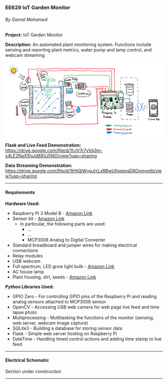 ### EE629 IoT Garden Monitor
###### By Gamal Mohamed

**Project:** IoT Garden Monitor

**Description:** An automated plant monitoring system. Functions include sensing and reporting plant metrics, water pump and lamp control, and webcam streaming

![IoT Garden Monitor Diagram](/img/iot-plant-monitor-diagram.png)

**Flask and Live Feed Demonstration:** https://drive.google.com/file/d/1hJV7r7yVq3m-x4LE2NaX5lyJd88VJ5NO/view?usp=sharing

**Data Streaming Demonstration:** https://drive.google.com/file/d/1tHtQIWygJrrLxRBwUfoqpnsDXOxmyptb/view?usp=sharing

***
#### Requirements
**Hardware Used:**
- Raspberry Pi 3 Model B - [Amazon Link](https://www.amazon.com/gp/product/B01C6Q2GSY/ref=ppx_yo_dt_b_search_asin_title?ie=UTF8&psc=1)
- Sensor kit - [Amazon Link](https://www.amazon.com/gp/product/B01J9GD3DG/ref=ppx_yo_dt_b_search_asin_image?ie=UTF8&psc=1)
	- In particular, the following parts are used:
		- ...
		- ...
		- MCP3008 Analog to Digital Converter
- Standard breadboard and jumper wires for making electrical connections
- Relay modules
- USB webcam 
- Full spectrum, LED grow light bulb - [Amazon Link](https://www.amazon.com/gp/product/B07NN6SVG6/ref=ppx_yo_dt_b_search_asin_title?ie=UTF8&psc=1)
- AC house lamp
- Plant housing, dirt, seeds - [Amazon Link](https://www.amazon.com/Educational-Insights-Sprout-Grow-Window/dp/B000066CMG)

**Python Libraries Used:**
- GPIO Zero - For controlling GPIO pins of the Raspberry Pi and reading analog sensors attached to MCP3008 sensor
- OpenCV - Accessing USB web camera for web page live feed and time lapse photo
- Multiprocessing - Multitasking the functions of the monitor (sensing, web server, webcam image capture)
- SQLite3 - Building a database for storing sensor data
- Flask - Simple web server hosting on Raspberry Pi
- DateTime - Handling timed control actions and adding time stamp to live feed

***
#### Electrical Schematic
Section under construction

***

